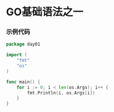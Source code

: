 # GO基础语法之一

### 示例代码

~~~go
package day01

import (
	"fmt"
	"os"
)

func main() {
	for i := 0; i < len(os.Args); i++ {
		fmt.Println(i, os.Args[i])
	}
}
~~~

